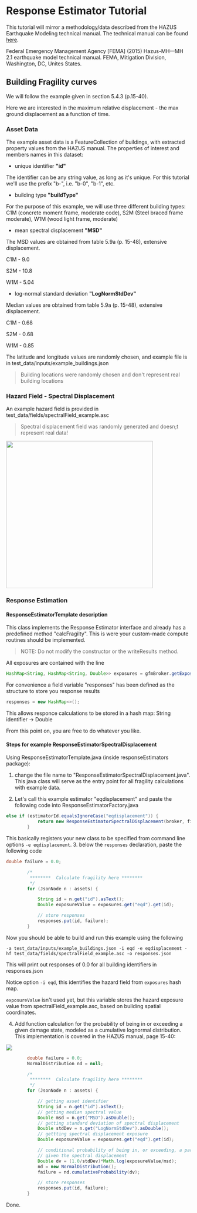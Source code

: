 # Response Estimator Tutorial 

This tutorial will mirror a methodology/data described from the HAZUS
Earthquake Modeling technical manual.  The technical manual can be found
[here](https://www.fema.gov/media-library/assets/documents/24609).

Federal Emergency Management Agency [FEMA] 
(2015) Hazus-MH—MH 2.1 earthquake model technical manual. 
FEMA, Mitigation Division, Washington, DC, Unites States. 



## Building Fragility curves

We will follow the example given in section 5.4.3 (p.15-40). 

Here we are interested in the maximum relative displacement - the max ground displacement 
as a function of time.

### Asset Data

The example asset data is a FeatureCollection of buildings, with extracted property values from 
the HAZUS manual. The properties of interest and members names in this dataset:

* unique identifier **"id"**

The identifier can be any string value, as long as it's unique. For this tutorial we'll
use the prefix "b-", i.e. "b-0", "b-1", etc. 

* building type **"buildType"**

For the purpose of this example, we will use three different building types:
C1M (concrete moment frame, moderate code), 
S2M (Steel braced frame moderate), 
W1M (wood light frame, moderate)

* mean spectral displacement **"MSD"**

The MSD values are obtained from table 5.9a (p. 15-48), extensive displacement.

C1M - 9.0

S2M - 10.8

W1M - 5.04

* log-normal standard deviation **"LogNormStdDev"**

Median values are obtained from table 5.9a (p. 15-48), extensive displacement.

C1M - 0.68

S2M - 0.68

W1M - 0.85

The latitude and longitude values are randomly chosen, and example file is 
in test_data/inputs/example_buildings.json

> Building locations were randomly chosen and don't represent real building locations


### Hazard Field - Spectral Displacement

An example hazard field is provided in test_data/fields/spectralField_example.asc
> Spectral displacement field was randomly generated and doesn;t represent real data!

<img src="https://github.com/tscrawford/turbo-fresh-gfm/blob/master/test_data/hazardField.PNG" width="400" height="400" />

### Response Estimation 

#### ResponseEstimatorTemplate description

This class implements the Response Estimator interface and already has a predefined method 
"calcFragilty".  This is were your custom-made compute routines should be implemented.

> NOTE: Do not modify the constructor or the writeResults method.

All exposures are contained with the line 
```java
HashMap<String, HashMap<String, Double>> exposures = gfmBroker.getExposures();
```
For convenience a field variable "responses" has been defined as the structure to store
you response results 
```java 
responses = new HashMap<>(); 
```
This allows responce calculations to be stored in a hash map: 
String identifier -> Double 

From this point on, you are free to do whatever you like.


#### Steps for example ResponseEstimatorSpectralDisplacement

Using ResponseEstimatorTemplate.java (inside responseEstimators package):
 
1. change the file name to "ResponseEstimatorSpectralDisplacement.java".  This java class will serve 
as the entry point for all fragility calculations with example data.

2. Let's call this example estimator "eqdisplacement" and paste the following code into ResponseEstimatorFactory.java
```java
else if (estimatorId.equalsIgnoreCase("eqdisplacement")) {
            return new ResponseEstimatorSpectralDisplacement(broker, fileOutputPath);
        }
```
This basically registers your new class to be specified from command line options ``` -e eqdisplacement ```.
3. below the ```responses``` declaration, paste the following code
```java
double failure = 0.0;

        /*
         ********  Calculate fragility here ********
         */
        for (JsonNode n : assets) {

            String id = n.get("id").asText();
            Double exposureValue = exposures.get("eqd").get(id);

            // store responses
            responses.put(id, failure);
        }
```
Now you should be able to build and run this example using the following

``` 
-a test_data/inputs/example_buildings.json -i eqd -e eqdisplacement -hf test_data/fields/spectralField_example.asc -o responses.json 
```
This will print out responses of 0.0 for all building identifiers in responses.json

Notice option ``` -i eqd ```,  this identifies the hazard field from ``` exposures ``` hash map.

``` exposureValue ``` isn't used yet, but this variable stores the hazard exposure value from spectralField_example.asc,
based on building spatial coordinates.


4. Add function calculation for the probability of being in or exceeding a given damage state,
modeled as a cumulative lognormal distribution.  This implementation is covered in the HAZUS
manual, page 15-40:

<img src="https://github.com/tscrawford/turbo-fresh-gfm/blob/master/test_data/equation.PNG"/>


```java 
        double failure = 0.0;
        NormalDistribution nd = null;

        /*
         ********  Calculate fragility here ********
         */
        for (JsonNode n : assets) {

            // getting asset identifier
            String id = n.get("id").asText();
            // getting median spectral value
            Double msd = n.get("MSD").asDouble();
            // getting standard deviation of spectral displacement
            Double stdDev = n.get("LogNormStdDev").asDouble();
            // gettting spectral displacement exposure
            Double exposureValue = exposures.get("eqd").get(id);

            // conditional probability of being in, or exceeding, a particular damage state,
            // given the spectral displacement
            Double dv = (1.0/stdDev)*Math.log(exposureValue/msd);
            nd = new NormalDistribution();
            failure = nd.cumulativeProbability(dv);

            // store responses
            responses.put(id, failure);
        }
```
 
Done.
